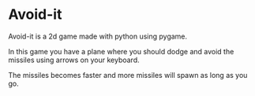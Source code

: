 # Avoid-it
Avoid-it is a 2d game made with python using pygame.

In this game you have a plane 
where you should dodge and avoid the missiles using arrows on your keyboard.

The missiles becomes faster
and more missiles will spawn as long as you go.
